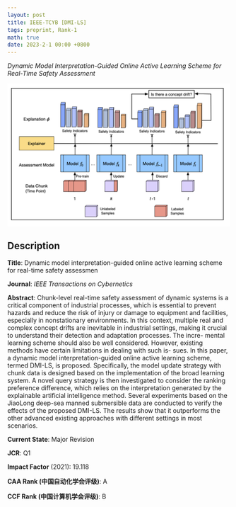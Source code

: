 ```yaml
---
layout: post
title: IEEE-TCYB [DMI-LS]
tags: preprint, Rank-1
math: true
date: 2023-2-1 00:00 +0800
---
```


*Dynamic Model Interpretation-Guided Online Active Learning Scheme for Real-Time Safety Assessment*

![GA](https://github.com/Samlzy/pics/raw/Samlzy-patch-1/LiuZY08.png)


## Description

**Title**: Dynamic model interpretation-guided online active learning scheme for real-time safety assessmen

**Journal**: *IEEE Transactions on Cybernetics*

**Abstract**: Chunk-level real-time safety assessment of dynamic systems is a critical component of industrial processes, which is essential to prevent hazards and reduce the risk of injury or damage to equipment and facilities, especially in nonstationary environments. In this context, multiple real and complex concept drifts are inevitable in industrial settings, making it crucial to understand their detection and adaptation processes. The incre- mental learning scheme should also be well considered. However, existing methods have certain limitations in dealing with such is- sues. In this paper, a dynamic model interpretation-guided online active learning scheme, termed DMI-LS, is proposed. Specifically, the model update strategy with chunk data is designed based on the implementation of the broad learning system. A novel query strategy is then investigated to consider the ranking preference difference, which relies on the interpretation generated by the explainable artificial intelligence method. Several experiments based on the JiaoLong deep-sea manned submersible data are conducted to verify the effects of the proposed DMI-LS. The results show that it outperforms the other advanced existing approaches with different settings in most scenarios.

**Current State**: Major Revision

**JCR**: Q1

**Impact Factor** (2021): 19.118

**CAA Rank (中国自动化学会评级)**: A

**CCF Rank (中国计算机学会评级)**: B
